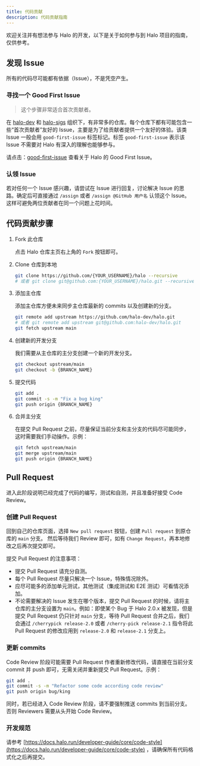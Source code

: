 ```yaml
---
title: 代码贡献
description: 代码贡献指南
---
```


欢迎关注并有想法参与 Halo 的开发，以下是关于如何参与到 Halo 项目的指南，仅供参考。

## 发现 Issue

所有的代码尽可能都有依据（Issue），不是凭空产生。

### 寻找一个 Good First Issue

> 这个步骤非常适合首次贡献者。

在 [halo-dev](https://github.com/halo-dev) 和 [halo-sigs](https://github.com/halo-sigs) 组织下，有非常多的仓库。每个仓库下都有可能包含一些“首次贡献者”友好的 Issue，主要是为了给贡献者提供一个友好的体验。该类 Issue
一般会用 `good-first-issue` 标签标记。标签 `good-first-issue` 表示该 Issue 不需要对 Halo 有深入的理解也能够参与。

请点击：[good-first-issue](https://github.com/issues?q=org%3Ahalo-dev+is%3Aopen+is%3Aissue+label%3A%22good+first+issue%22+no%3Aassignee+)
查看关于 Halo 的 Good First Issue。

### 认领 Issue

若对任何一个 Issue 感兴趣，请尝试在 Issue 进行回复，讨论解决 Issue 的思路。确定后可直接通过 `/assign` 或者 `/assign @GitHub 用户名` 认领这个
Issue。这样可避免两位贡献者在同一个问题上花时间。

## 代码贡献步骤

1. Fork 此仓库

   点击 Halo 仓库主页右上角的 `Fork` 按钮即可。

2. Clone 仓库到本地

   ```bash
   git clone https://github.com/{YOUR_USERNAME}/halo --recursive
   # 或者 git clone git@github.com:{YOUR_USERNAME}/halo.git --recursive
   ```

3. 添加主仓库

   添加主仓库方便未来同步主仓库最新的 commits 以及创建新的分支。

   ```bash
   git remote add upstream https://github.com/halo-dev/halo.git
   # 或者 git remote add upstream git@github.com:halo-dev/halo.git
   git fetch upstream main
   ```

4. 创建新的开发分支

   我们需要从主仓库的主分支创建一个新的开发分支。

   ```bash
   git checkout upstream/main
   git checkout -b {BRANCH_NAME}
   ```

5. 提交代码

   ```bash
   git add .
   git commit -s -m "Fix a bug king"
   git push origin {BRANCH_NAME}
   ```

6. 合并主分支

   在提交 Pull Request 之前，尽量保证当前分支和主分支的代码尽可能同步，这时需要我们手动操作。示例：

   ```bash
   git fetch upstream/main
   git merge upstream/main
   git push origin {BRANCH_NAME}
   ```

## Pull Request

进入此阶段说明已经完成了代码的编写，测试和自测，并且准备好接受 Code Review。

### 创建 Pull Request

回到自己的仓库页面，选择 `New pull request` 按钮，创建 `Pull request` 到原仓库的 `main` 分支。
然后等待我们 Review 即可，如有 `Change Request`，再本地修改之后再次提交即可。

提交 Pull Request 的注意事项：

- 提交 Pull Request 请充分自测。
- 每个 Pull Request 尽量只解决一个 Issue，特殊情况除外。
- 应尽可能多的添加单元测试，其他测试（集成测试和 E2E 测试）可看情况添加。
- 不论需要解决的 Issue 发生在哪个版本，提交 Pull Request 的时候，请将主仓库的主分支设置为 `main`。例如：即使某个 Bug 于 Halo 2.0.x 被发现，但是提交 Pull Request 仍只针对
  `main` 分支，等待 Pull Request 合并之后，我们会通过 `/cherrypick release-2.0` 或者 `/cherry-pick release-2.1` 指令将此 Pull Request
  的修改应用到 `release-2.0` 和 `release-2.1` 分支上。

### 更新 commits

Code Review 阶段可能需要 Pull Request 作者重新修改代码，请直接在当前分支 commit 并 push 即可，无需关闭并重新提交 Pull Request。示例：

```bash
git add .
git commit -s -m "Refactor some code according code review"
git push origin bug/king
```

同时，若已经进入 Code Review 阶段，请不要强制推送 commits 到当前分支。否则 Reviewers 需要从头开始 Code Review。

### 开发规范

请参考 [https://docs.halo.run/developer-guide/core/code-style](https://docs.halo.run/developer-guide/core/code-style)
，请确保所有代码格式化之后再提交。
